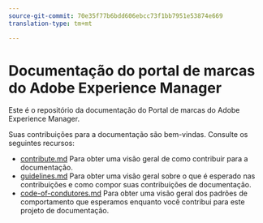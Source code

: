 ```yaml
---
source-git-commit: 70e35f77b6bdd606ebcc73f1bb7951e53874e669
translation-type: tm+mt

---
```

# Documentação do portal de marcas do Adobe Experience Manager

Este é o repositório da documentação do Portal de marcas do Adobe Experience Manager.

Suas contribuições para a documentação são bem-vindas. Consulte os seguintes recursos:

* [contribute.md](contributing.md) Para obter uma visão geral de como contribuir para a documentação.
* [guidelines.md](guidelines.md) Para obter uma visão geral sobre o que é esperado nas contribuições e como compor suas contribuições de documentação.
* [code-of-condutores.md](code-of-conduct.md) Para obter uma visão geral dos padrões de comportamento que esperamos enquanto você contribui para este projeto de documentação.
